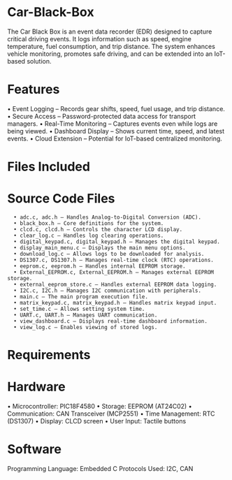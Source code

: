 # Car-Black-Box
The Car Black Box is an event data recorder (EDR) designed to capture critical driving events. It logs information such as speed, engine temperature, fuel consumption, and trip distance. The system enhances vehicle monitoring, promotes safe driving, and can be extended into an IoT-based solution.
# Features
• Event Logging – Records gear shifts, speed, fuel usage, and trip distance.
• Secure Access – Password-protected data access for transport managers.
• Real-Time Monitoring – Captures events even while logs are being viewed.
• Dashboard Display – Shows current time, speed, and latest events.
• Cloud Extension – Potential for IoT-based centralized monitoring.


# Files Included
   # Source Code Files
    
      • adc.c, adc.h – Handles Analog-to-Digital Conversion (ADC).
      • black_box.h – Core definitions for the system.
      • clcd.c, clcd.h – Controls the character LCD display.
      • clear_log.c – Handles log clearing operations.
      • digital_keypad.c, digital_keypad.h – Manages the digital keypad.
      • display_main_menu.c – Displays the main menu options.
      • download_log.c – Allows logs to be downloaded for analysis.
      • DS1307.c, DS1307.h – Manages real-time clock (RTC) operations.
      • eeprom.c, eeprom.h – Handles internal EEPROM storage.
      • External_EEPROM.c, External_EEPROM.h – Manages external EEPROM storage.
      • external_eeprom_store.c – Handles external EEPROM data logging.
      • I2C.c, I2C.h – Manages I2C communication with peripherals.
      • main.c – The main program execution file.
      • matrix_keypad.c, matrix_keypad.h – Handles matrix keypad input.
      • set_time.c – Allows setting system time.
      • UART.c, UART.h – Manages UART communication.
      • view_dashboard.c – Displays real-time dashboard information.
      • view_log.c – Enables viewing of stored logs.

# Requirements
# Hardware
  • Microcontroller: PIC18F4580
  • Storage: EEPROM (AT24C02)
  • Communication: CAN Transceiver (MCP2551)
  • Time Management: RTC (DS1307)
  • Display: CLCD screen
  • User Input: Tactile buttons

# Software
Programming Language: Embedded C
Protocols Used: I2C, CAN
